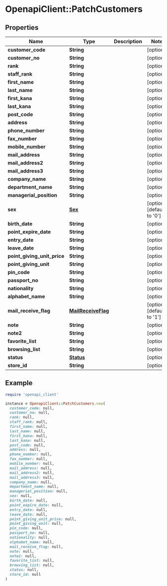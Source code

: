 # OpenapiClient::PatchCustomers

## Properties

| Name | Type | Description | Notes |
| ---- | ---- | ----------- | ----- |
| **customer_code** | **String** |  | [optional] |
| **customer_no** | **String** |  | [optional] |
| **rank** | **String** |  | [optional] |
| **staff_rank** | **String** |  | [optional] |
| **first_name** | **String** |  | [optional] |
| **last_name** | **String** |  | [optional] |
| **first_kana** | **String** |  | [optional] |
| **last_kana** | **String** |  | [optional] |
| **post_code** | **String** |  | [optional] |
| **address** | **String** |  | [optional] |
| **phone_number** | **String** |  | [optional] |
| **fax_number** | **String** |  | [optional] |
| **mobile_number** | **String** |  | [optional] |
| **mail_address** | **String** |  | [optional] |
| **mail_address2** | **String** |  | [optional] |
| **mail_address3** | **String** |  | [optional] |
| **company_name** | **String** |  | [optional] |
| **department_name** | **String** |  | [optional] |
| **managerial_position** | **String** |  | [optional] |
| **sex** | [**Sex**](Sex.md) |  | [optional][default to &#39;0&#39;] |
| **birth_date** | **String** |  | [optional] |
| **point_expire_date** | **String** |  | [optional] |
| **entry_date** | **String** |  | [optional] |
| **leave_date** | **String** |  | [optional] |
| **point_giving_unit_price** | **String** |  | [optional] |
| **point_giving_unit** | **String** |  | [optional] |
| **pin_code** | **String** |  | [optional] |
| **passport_no** | **String** |  | [optional] |
| **nationality** | **String** |  | [optional] |
| **alphabet_name** | **String** |  | [optional] |
| **mail_receive_flag** | [**MailReceiveFlag**](MailReceiveFlag.md) |  | [optional][default to &#39;1&#39;] |
| **note** | **String** |  | [optional] |
| **note2** | **String** |  | [optional] |
| **favorite_list** | **String** |  | [optional] |
| **browsing_list** | **String** |  | [optional] |
| **status** | [**Status**](Status.md) |  | [optional] |
| **store_id** | **String** |  | [optional] |

## Example

```ruby
require 'openapi_client'

instance = OpenapiClient::PatchCustomers.new(
  customer_code: null,
  customer_no: null,
  rank: null,
  staff_rank: null,
  first_name: null,
  last_name: null,
  first_kana: null,
  last_kana: null,
  post_code: null,
  address: null,
  phone_number: null,
  fax_number: null,
  mobile_number: null,
  mail_address: null,
  mail_address2: null,
  mail_address3: null,
  company_name: null,
  department_name: null,
  managerial_position: null,
  sex: null,
  birth_date: null,
  point_expire_date: null,
  entry_date: null,
  leave_date: null,
  point_giving_unit_price: null,
  point_giving_unit: null,
  pin_code: null,
  passport_no: null,
  nationality: null,
  alphabet_name: null,
  mail_receive_flag: null,
  note: null,
  note2: null,
  favorite_list: null,
  browsing_list: null,
  status: null,
  store_id: null
)
```

